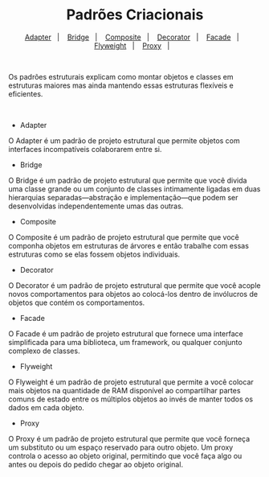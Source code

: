 <h1 align="center">
  Padrões Criacionais
</h1>

<p align="center">
  <a href="#">Adapter</a>&nbsp;&nbsp;&nbsp;|&nbsp;&nbsp;&nbsp;
  <a href="#">Bridge</a>&nbsp;&nbsp;&nbsp;|&nbsp;&nbsp;&nbsp;
  <a href="#">Composite</a>&nbsp;&nbsp;&nbsp;|&nbsp;&nbsp;&nbsp;
  <a href="#">Decorator</a>&nbsp;&nbsp;&nbsp;|&nbsp;&nbsp;&nbsp;
  <a href="#">Facade</a>&nbsp;&nbsp;&nbsp;|&nbsp;&nbsp;&nbsp;
  <a href="#">Flyweight</a>&nbsp;&nbsp;&nbsp;|&nbsp;&nbsp;&nbsp;
  <a href="#">Proxy</a>&nbsp;&nbsp;&nbsp;|&nbsp;&nbsp;&nbsp;
</p>
<br>

Os padrões estruturais explicam como montar objetos e classes em estruturas maiores mas ainda mantendo essas estruturas flexíveis e eficientes.

<br> 

- Adapter

O Adapter é um padrão de projeto estrutural que permite objetos com interfaces incompatíveis colaborarem entre si.

- Bridge

O Bridge é um padrão de projeto estrutural que permite que você divida uma classe grande ou um conjunto de classes intimamente ligadas em duas hierarquias separadas—abstração e implementação—que podem ser desenvolvidas independentemente umas das outras.

- Composite

O Composite é um padrão de projeto estrutural que permite que você componha objetos em estruturas de árvores e então trabalhe com essas estruturas como se elas fossem objetos individuais.

- Decorator

O Decorator é um padrão de projeto estrutural que permite que você acople novos comportamentos para objetos ao colocá-los dentro de invólucros de objetos que contém os comportamentos.

- Facade

O Facade é um padrão de projeto estrutural que fornece uma interface simplificada para uma biblioteca, um framework, ou qualquer conjunto complexo de classes.

- Flyweight

O Flyweight é um padrão de projeto estrutural que permite a você colocar mais objetos na quantidade de RAM disponível ao compartilhar partes comuns de estado entre os múltiplos objetos ao invés de manter todos os dados em cada objeto.

- Proxy

O Proxy é um padrão de projeto estrutural que permite que você forneça um substituto ou um espaço reservado para outro objeto. Um proxy controla o acesso ao objeto original, permitindo que você faça algo ou antes ou depois do pedido chegar ao objeto original.